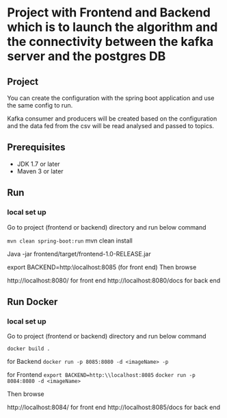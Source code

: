 # Project with Frontend and Backend which is to launch the algorithm and the connectivity between the kafka server and the postgres DB

## Project
You can create the configuration with the spring boot application and use the same config to run.

Kafka consumer and producers will be created based on the configuration and the data fed from the csv will be read analysed and passed to topics. 

## Prerequisites

- JDK 1.7 or later
- Maven 3 or later

## Run
### local set up
Go to project (frontend or backend) directory and run below command

```mvn clean spring-boot:run```
 mvn clean install
 
 Java -jar frontend/target/frontend-1.0-RELEASE.jar
 
export BACKEND=http:\\localhost:8085 (for front end)
Then browse

http://localhost:8080/ for front end
http://localhost:8080/docs for back end

## Run Docker
### local set up
Go to project (frontend or backend) directory and run below command

```docker build .```

for Backend
```docker run -p 8085:8080 -d <imageName> -p```


for Frontend
```export BACKEND=http:\\localhost:8085```
```docker run -p 8084:8080 -d <imageName>```

Then browse

http://localhost:8084/ for front end
http://localhost:8085/docs for back end
